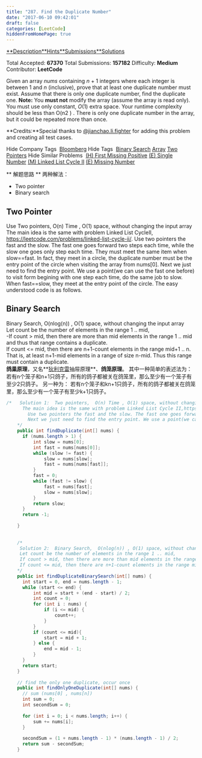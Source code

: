 ```yaml
---
title: "287. Find the Duplicate Number"
date: "2017-06-10 09:42:01"
draft: false
categories: [LeetCode]
hiddenFromHomePage: true
---
```

[**Description](https://leetcode.com/problems/find-the-duplicate-number/#/description)[**Hints](https://leetcode.com/problems/find-the-duplicate-number/#/hints)[**Submissions](https://leetcode.com/problems/find-the-duplicate-number/#/submissions)[**Solutions](https://leetcode.com/problems/find-the-duplicate-number/#/solutions)

Total Accepted: **67370**
Total Submissions: **157182**
Difficulty: **Medium**
Contributor: **LeetCode**

Given an array *nums* containing *n* + 1 integers where each integer is between 1 and *n* (inclusive), prove that at least one duplicate number must exist. Assume that there is only one duplicate number, find the duplicate one.
**Note:**
You **must not** modify the array (assume the array is read only).
You must use only constant, *O*(1) extra space.
Your runtime complexity should be less than O(n2
)
.
There is only one duplicate number in the array, but it could be repeated more than once.

**Credits:**Special thanks to [@jianchao.li.fighter](https://leetcode.com/discuss/user/jianchao.li.fighter) for adding this problem and creating all test cases.

Hide Company Tags
 [Bloomberg](https://leetcode.com/company/bloomberg/)
Hide Tags
 [Binary Search](https://leetcode.com/tag/binary-search/) [Array](https://leetcode.com/tag/array/) [Two Pointers](https://leetcode.com/tag/two-pointers/)
Hide Similar Problems
 [(H) First Missing Positive](https://leetcode.com/problems/first-missing-positive/) [(E) Single Number](https://leetcode.com/problems/single-number/) [(M) Linked List Cycle II](https://leetcode.com/problems/linked-list-cycle-ii/) [(E) Missing Number](https://leetcode.com/problems/missing-number/)

** 解题思路 **
两种解法：   
- Two pointer 
- Binary search   


## Two Pointer   ##
Use Two pointers,  O(n) Time , O(1) space, without changing the input array  
      The main idea is the same with problem Linked List CycleII, https://leetcode.com/problems/linked-list-cycle-ii/. 
        Use two pointers the fast and the slow. The fast one goes forward two steps each time, while the slow one goes only step each time. They must meet the same item when slow==fast. In fact, they meet in a circle, the duplicate number must be the entry point of the circle when visiting the array from nums[0]. 
        Next we just need to find the entry point. We use a point(we can use the fast one before) to visit form begining with one step each time, do the same job to slow. When fast==slow, they meet at the entry point of the circle. The easy understood code is as follows.

## Binary Search 
Binary Search,  O(nlog(n)) , O(1) space, without changing the input array   
     Let count be the number of elements in the range 1 .. mid,    
    -If count > mid, then there are more than mid elements in the range 1 .. mid and thus that range contains a duplicate.  
     If count <= mid, then there are n+1-count elements in the range mid+1 .. n. That is, at least n+1-mid elements in a range of size n-mid. Thus this range must 
contain a duplicate.  
**鸽巢原理**，又名**[狄利克雷](https://zh.wikipedia.org/wiki/%E7%B4%84%E7%BF%B0%C2%B7%E5%BD%BC%E5%BE%97%C2%B7%E7%8B%84%E5%88%A9%E5%85%8B%E9%9B%B7)抽屉原理**、**鸽笼原理**。
其中一种简单的表述法为：
若有n个笼子和n+1只鸽子，所有的鸽子都被关在鸽笼里，那么至少有一个笼子有至少2只鸽子。
另一种为：
若有n个笼子和kn+1只鸽子，所有的鸽子都被关在鸽笼里，那么至少有一个笼子有至少k+1只鸽子。
```java
/*   Solution 1:  Two pointers,  O(n) Time , O(1) space, without changing the input array 
      The main idea is the same with problem Linked List Cycle II,https://leetcode.com/problems/linked-list-cycle-ii/. 
        Use two pointers the fast and the slow. The fast one goes forward two steps each time, while the slow one goes only step each time. They must meet the same item when slow==fast. In fact, they meet in a circle, the duplicate number must be the entry point of the circle when visiting the array from nums[0]. 
        Next we just need to find the entry point. We use a point(we can use the fast one before) to visit form begining with one step each time, do the same job to slow. When fast==slow, they meet at the entry point of the circle. The easy understood code is as follows.
    */
    public int findDuplicate(int[] nums) {
      if (nums.length > 1) {
          int slow = nums[0];
          int fast = nums[nums[0]];
          while (slow != fast) {
              slow = nums[slow];
              fast = nums[nums[fast]];
          }
          fast = 0;
          while (fast != slow) {
              fast = nums[fast];
              slow = nums[slow];
          }
          return slow;
      }
      return -1;
        
    }
  
    
    /*
     Solution 2:  Binary Search,  O(nlog(n)) , O(1) space, without changing the input array 
     Let count be the number of elements in the range 1 .. mid,
     If count > mid, then there are more than mid elements in the range 1 .. mid and thus that range contains a duplicate.
     If count <= mid, then there are n+1-count elements in the range mid+1 .. n. That is, at least n+1-mid elements in a range of size n-mid. Thus this range must contain a duplicate.
    */
    public int findDuplicateBinarySearch(int[] nums) {
      int start = 0, end = nums.length - 1;
      while (start <= end) {
          int mid = start + (end - start) / 2;
          int count = 0;
          for (int i : nums) {
              if (i <= mid) {
                  count++;
              }
          }
          if (count <= mid){
              start = mid + 1;
          } else {
              end = mid - 1;
          }
      }
      return start;
    }
    
    // find the only one duplicate, occur once
    public int findOnlyOneDuplicate(int[] nums) {
      // sum (nums[0] , nums[n]) 
      int sum = 0;
      int secondSum = 0;
      
      for (int i = 0; i < nums.length; i++) {
          sum += nums[i];
      }
      
      secondSum = (1 + nums.length - 1) * (nums.length - 1) / 2;
      return sum - secondSum;
    }
```
